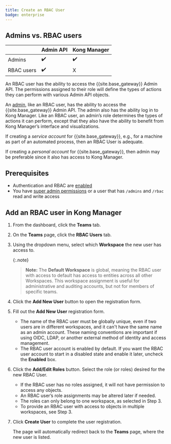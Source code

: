 ```yaml
---
title: Create an RBAC User
badge: enterprise
---
```


## Admins vs. RBAC users

|            | Admin API | Kong Manager |
|------------|-----------|--------------|
| Admins     |     ✔️     |       ✔️      |
| RBAC users |     ✔️     |       X      |


An RBAC user has the ability to access the {{site.base_gateway}} Admin API. The permissions assigned to their role will define the types of actions they can perform with various Admin API objects.

An [admin](/gateway/{{page.release}}/kong-manager/auth/), like an RBAC user, has the ability to access the {{site.base_gateway}} Admin API. The admin also has the ability log in to Kong Manager. Like an RBAC user, an admin’s role determines the types of actions it can perform, except that they also have the ability to benefit from Kong Manager’s interface and visualizations.

If creating a *service account* for {{site.base_gateway}}, e.g., for a machine as part of an automated process, then an RBAC User is adequate.

If creating a *personal account* for {{site.base_gateway}}, then admin may be preferable since it also has access to Kong Manager.

## Prerequisites

* Authentication and RBAC are [enabled](/gateway/{{page.release}}/kong-manager/auth/rbac/enable/)
* You have [super admin permissions](/gateway/{{page.release}}/kong-manager/auth/super-admin/)
or a user that has `/admins` and `/rbac` read and write access

## Add an RBAC user in Kong Manager

1. From the dashboard, click the **Teams** tab.

2. On the **Teams** page, click the **RBAC Users** tab.

3. Using the dropdown menu, select which **Workspace** the new user has access to.

    {:.note}
    > **Note:** The **Default Workspace** is global, meaning the RBAC user with access to default has access to entities across all other Workspaces. This workspace assignment is useful for administrative and auditing accounts, but not for members of specific teams.

4. Click the **Add New User** button to open the registration form.

5. Fill out the **Add New User** registration form.

    * The name of the RBAC user must be globally unique, even if two users are in different workspaces, and it can't have the same name as an admin account.
        These naming conventions are important if using OIDC, LDAP, or another external method of identity and access management.
    * The RBAC user account is enabled by default. If you want the RBAC user account to start in a disabled state and enable it later, uncheck the **Enabled** box.

6. Click the **Add/Edit Roles** button. Select the role (or roles) desired for the new RBAC User.

    * If the RBAC user has no roles assigned, it will not have permission to access any objects.
    * An RBAC user’s role assignments may be altered later if needed.
    * The roles can only belong to one workspace, as selected in Step 3.
    * To provide an RBAC user with access to objects in multiple workspaces, see Step 3.

7. Click **Create User** to complete the user registration.

    The page will automatically redirect back to the **Teams** page, where the new user is listed.
